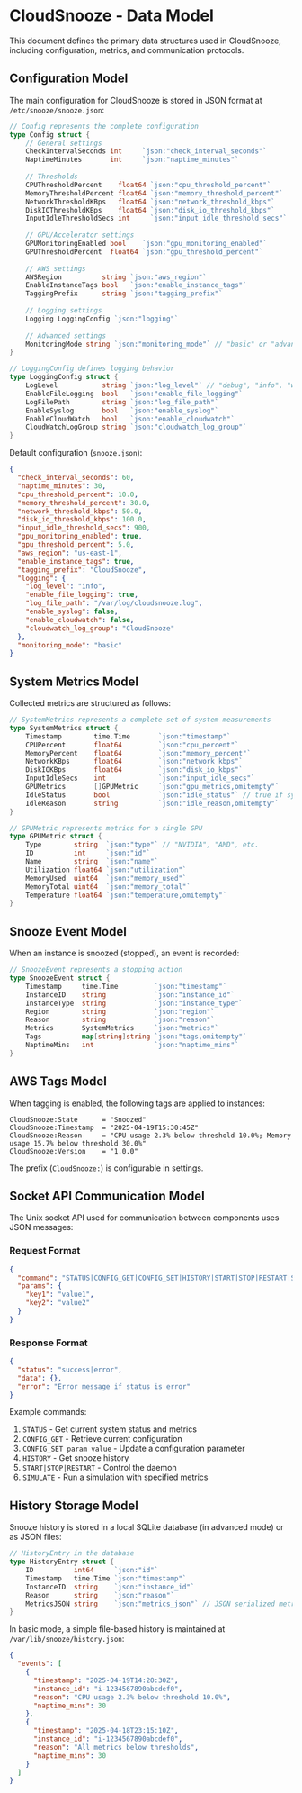<!--
Copyright 2025 Scott Friedman and CloudSnooze Contributors
SPDX-License-Identifier: Apache-2.0
-->

# CloudSnooze - Data Model

This document defines the primary data structures used in CloudSnooze, including configuration, metrics, and communication protocols.

## Configuration Model

The main configuration for CloudSnooze is stored in JSON format at `/etc/snooze/snooze.json`:

```go
// Config represents the complete configuration
type Config struct {
    // General settings
    CheckIntervalSeconds int     `json:"check_interval_seconds"`
    NaptimeMinutes       int     `json:"naptime_minutes"`
    
    // Thresholds
    CPUThresholdPercent    float64 `json:"cpu_threshold_percent"`
    MemoryThresholdPercent float64 `json:"memory_threshold_percent"`
    NetworkThresholdKBps   float64 `json:"network_threshold_kbps"`
    DiskIOThresholdKBps    float64 `json:"disk_io_threshold_kbps"`
    InputIdleThresholdSecs int     `json:"input_idle_threshold_secs"`
    
    // GPU/Accelerator settings
    GPUMonitoringEnabled bool    `json:"gpu_monitoring_enabled"`
    GPUThresholdPercent  float64 `json:"gpu_threshold_percent"`
    
    // AWS settings
    AWSRegion          string `json:"aws_region"`
    EnableInstanceTags bool   `json:"enable_instance_tags"`
    TaggingPrefix      string `json:"tagging_prefix"`
    
    // Logging settings
    Logging LoggingConfig `json:"logging"`
    
    // Advanced settings
    MonitoringMode string `json:"monitoring_mode"` // "basic" or "advanced"
}

// LoggingConfig defines logging behavior
type LoggingConfig struct {
    LogLevel           string `json:"log_level"` // "debug", "info", "warn", "error"
    EnableFileLogging  bool   `json:"enable_file_logging"`
    LogFilePath        string `json:"log_file_path"`
    EnableSyslog       bool   `json:"enable_syslog"`
    EnableCloudWatch   bool   `json:"enable_cloudwatch"`
    CloudWatchLogGroup string `json:"cloudwatch_log_group"`
}
```

Default configuration (`snooze.json`):

```json
{
  "check_interval_seconds": 60,
  "naptime_minutes": 30,
  "cpu_threshold_percent": 10.0,
  "memory_threshold_percent": 30.0,
  "network_threshold_kbps": 50.0,
  "disk_io_threshold_kbps": 100.0,
  "input_idle_threshold_secs": 900,
  "gpu_monitoring_enabled": true,
  "gpu_threshold_percent": 5.0,
  "aws_region": "us-east-1",
  "enable_instance_tags": true,
  "tagging_prefix": "CloudSnooze",
  "logging": {
    "log_level": "info",
    "enable_file_logging": true,
    "log_file_path": "/var/log/cloudsnooze.log",
    "enable_syslog": false,
    "enable_cloudwatch": false,
    "cloudwatch_log_group": "CloudSnooze"
  },
  "monitoring_mode": "basic"
}
```

## System Metrics Model

Collected metrics are structured as follows:

```go
// SystemMetrics represents a complete set of system measurements
type SystemMetrics struct {
    Timestamp        time.Time       `json:"timestamp"`
    CPUPercent       float64         `json:"cpu_percent"`
    MemoryPercent    float64         `json:"memory_percent"`
    NetworkKBps      float64         `json:"network_kbps"`
    DiskIOKBps       float64         `json:"disk_io_kbps"`
    InputIdleSecs    int             `json:"input_idle_secs"`
    GPUMetrics       []GPUMetric     `json:"gpu_metrics,omitempty"`
    IdleStatus       bool            `json:"idle_status"` // true if system is idle
    IdleReason       string          `json:"idle_reason,omitempty"`
}

// GPUMetric represents metrics for a single GPU
type GPUMetric struct {
    Type        string  `json:"type"` // "NVIDIA", "AMD", etc.
    ID          int     `json:"id"`
    Name        string  `json:"name"`
    Utilization float64 `json:"utilization"`
    MemoryUsed  uint64  `json:"memory_used"`
    MemoryTotal uint64  `json:"memory_total"`
    Temperature float64 `json:"temperature,omitempty"`
}
```

## Snooze Event Model

When an instance is snoozed (stopped), an event is recorded:

```go
// SnoozeEvent represents a stopping action
type SnoozeEvent struct {
    Timestamp     time.Time         `json:"timestamp"`
    InstanceID    string            `json:"instance_id"`
    InstanceType  string            `json:"instance_type"`
    Region        string            `json:"region"`
    Reason        string            `json:"reason"`
    Metrics       SystemMetrics     `json:"metrics"`
    Tags          map[string]string `json:"tags,omitempty"`
    NaptimeMins   int               `json:"naptime_mins"`
}
```

## AWS Tags Model

When tagging is enabled, the following tags are applied to instances:

```
CloudSnooze:State      = "Snoozed"
CloudSnooze:Timestamp  = "2025-04-19T15:30:45Z"
CloudSnooze:Reason     = "CPU usage 2.3% below threshold 10.0%; Memory usage 15.7% below threshold 30.0%"
CloudSnooze:Version    = "1.0.0"
```

The prefix (`CloudSnooze:`) is configurable in settings.

## Socket API Communication Model

The Unix socket API used for communication between components uses JSON messages:

### Request Format
```json
{
  "command": "STATUS|CONFIG_GET|CONFIG_SET|HISTORY|START|STOP|RESTART|SIMULATE",
  "params": {
    "key1": "value1",
    "key2": "value2"
  }
}
```

### Response Format
```json
{
  "status": "success|error",
  "data": {},
  "error": "Error message if status is error"
}
```

Example commands:

1. `STATUS` - Get current system status and metrics
2. `CONFIG_GET` - Retrieve current configuration
3. `CONFIG_SET param value` - Update a configuration parameter
4. `HISTORY` - Get snooze history
5. `START|STOP|RESTART` - Control the daemon
6. `SIMULATE` - Run a simulation with specified metrics

## History Storage Model

Snooze history is stored in a local SQLite database (in advanced mode) or as JSON files:

```go
// HistoryEntry in the database
type HistoryEntry struct {
    ID          int64     `json:"id"`
    Timestamp   time.Time `json:"timestamp"`
    InstanceID  string    `json:"instance_id"`
    Reason      string    `json:"reason"`
    MetricsJSON string    `json:"metrics_json"` // JSON serialized metrics
}
```

In basic mode, a simple file-based history is maintained at `/var/lib/snooze/history.json`:

```json
{
  "events": [
    {
      "timestamp": "2025-04-19T14:20:30Z",
      "instance_id": "i-1234567890abcdef0",
      "reason": "CPU usage 2.3% below threshold 10.0%",
      "naptime_mins": 30
    },
    {
      "timestamp": "2025-04-18T23:15:10Z",
      "instance_id": "i-1234567890abcdef0",
      "reason": "All metrics below thresholds",
      "naptime_mins": 30
    }
  ]
}
```
